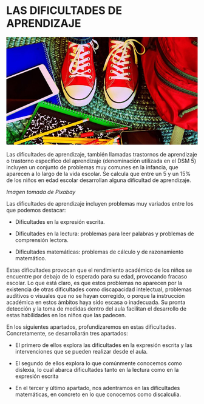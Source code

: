 # LAS DIFICULTADES DE APRENDIZAJE


![material escolar](img/school-909381__480.jpg)


Las dificultades de aprendizaje, también llamadas trastornos de aprendizaje o trastorno específico del aprendizaje (denominación utilizada en el DSM 5) incluyen un conjunto de problemas muy comunes en la infancia, que aparecen a lo largo de la vida escolar. Se calcula que entre un 5 y un 15% de los niños en edad escolar desarrollan alguna dificultad de aprendizaje.

  
_Imagen tomada de Pixabay_  
  
Las dificultades de aprendizaje incluyen problemas muy variados entre los que podemos destacar:

*   Dificultades en la expresión escrita.
    
*   Dificultades en la lectura: problemas para leer palabras y problemas de comprensión lectora.
    
*   Dificultades matemáticas: problemas de cálculo y de razonamiento matemático.
    

Estas dificultades provocan que el rendimiento académico de los niños se encuentre por debajo de lo esperado para su edad, provocando fracaso escolar. Lo que está claro, es que estos problemas no aparecen por la existencia de otras dificultades como discapacidad intelectual, problemas auditivos o visuales que no se hayan corregido, o porque la instrucción académica en estos ámbitos haya sido escasa o inadecuada. Su pronta detección y la toma de medidas dentro del aula facilitan el desarrollo de estas habilidades en los niños que las padecen.

En los siguientes apartados, profundizaremos en estas dificultades. Concretamente, se desarrollarán tres apartados:

*   El primero de ellos explora las dificultades en la expresión escrita y las intervenciones que se pueden realizar desde el aula.
    
*   El segundo de ellos explora lo que comúnmente conocemos como dislexia, lo cual abarca dificultades tanto en la lectura como en la expresión escrita
    
*   En el tercer y último apartado, nos adentramos en las dificultades matemáticas, en concreto en lo que conocemos como discalculia.